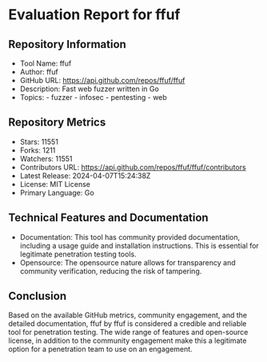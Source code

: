 # Evaluation Report for ffuf

## Repository Information

* Tool Name: ffuf
* Author: ffuf
* GitHub URL: https://api.github.com/repos/ffuf/ffuf
* Description: Fast web fuzzer written in Go
* Topics: 
      - fuzzer
      - infosec
      - pentesting
      - web
  
## Repository Metrics

* Stars: 11551
* Forks: 1211
* Watchers: 11551
* Contributors URL: https://api.github.com/repos/ffuf/ffuf/contributors 
* Latest Release: 2024-04-07T15:24:38Z
* License: MIT License
* Primary Language: Go

## Technical Features and Documentation

* Documentation: This tool has community provided documentation, including a usage guide and installation instructions. This is essential for legitimate penetration testing tools.
* Opensource: The opensource nature allows for transparency and community verification, reducing the risk of tampering.

## Conclusion

Based on the available GitHub metrics, community engagement, and the detailed documentation, ffuf by ffuf is considered a credible and reliable tool for penetration testing. The wide range of features and open-source license, in addition to the community engagement make this a legitimate option for a penetration team to use on an engagement.